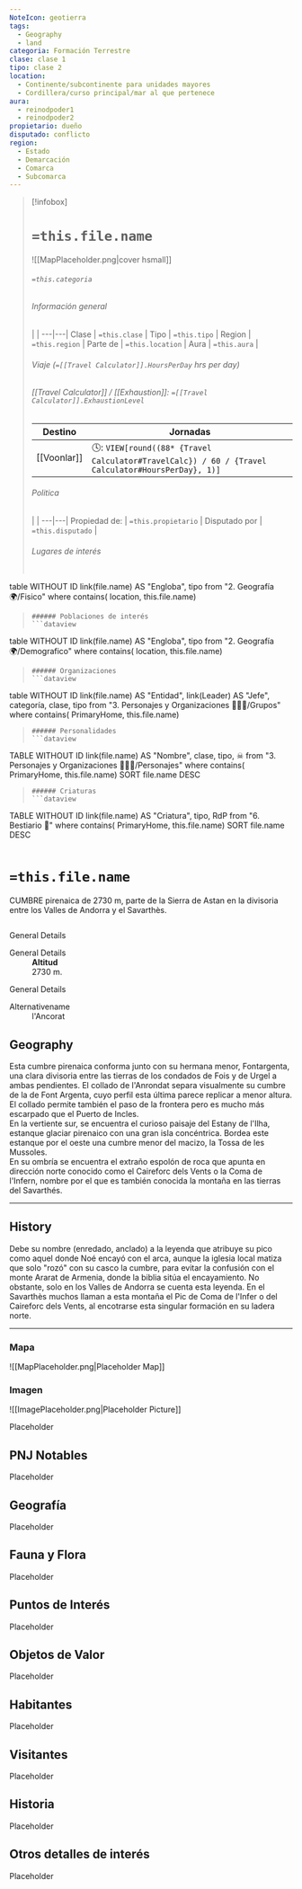 ```yaml
---
NoteIcon: geotierra
tags:
  - Geography 
  - land 
categoria: Formación Terrestre
clase: clase 1
tipo: clase 2
location: 
  - Continente/subcontinente para unidades mayores
  - Cordillera/curso principal/mar al que pertenece 
aura:
  - reinodpoder1
  - reinodpoder2
propietario: dueño
disputado: conflicto
region:
  - Estado 
  - Demarcación
  - Comarca
  - Subcomarca
---
```


> [!infobox]
> # `=this.file.name`
> ![[MapPlaceholder.png|cover hsmall]]
> ###### `=this.categoria` 
> ###### Información general
>  |   |
> ---|---|
> Clase | `=this.clase` |
> Tipo | `=this.tipo` |
> Region | `=this.region` |
> Parte de | `=this.location` |
> Aura | `=this.aura`  |
> ###### Viaje (`=[[Travel Calculator]].HoursPerDay` hrs per day)
> ###### [[Travel Calculator]]  / [[Exhaustion]]:  `=[[Travel Calculator]].ExhaustionLevel`
> Destino |  Jornadas  |
> ---|---|
> [[Voonlar]] | 🕓: `VIEW[round((88* {Travel Calculator#TravelCalc}) / 60 / {Travel Calculator#HoursPerDay}, 1)]`      |
> ###### Politica
>  |   |
> ---|---|
> Propiedad de: | `=this.propietario` |
> Disputado por | `=this.disputado` |
>###### Lugares de interés
> ```dataview
table WITHOUT ID link(file.name) AS "Engloba",  tipo
from "2. Geografía 🌍/Fisico"
where contains( location, this.file.name)
>```
>###### Poblaciones de interés
> ```dataview
table WITHOUT ID link(file.name) AS "Engloba",  tipo
from "2. Geografía 🌍/Demografico"
where contains( location, this.file.name)
>```
>###### Organizaciones
> ```dataview
table WITHOUT ID link(file.name) AS "Entidad", link(Leader) AS "Jefe", categoría, clase, tipo
from "3. Personajes y Organizaciones 🧑‍🤝‍🧑/Grupos"
where contains( PrimaryHome, this.file.name)
>```
>###### Personalidades 
>```dataview
TABLE WITHOUT ID link(file.name) AS "Nombre", clase, tipo, ☠
from "3. Personajes y Organizaciones 🧑‍🤝‍🧑/Personajes"
where contains( PrimaryHome, this.file.name)
SORT file.name DESC
>```
>###### Criaturas
> ```dataview
TABLE WITHOUT ID link(file.name) AS "Criatura", tipo, RdP
from "6. Bestiario 🐉"
where contains( PrimaryHome, this.file.name)
SORT file.name DESC
>```


# `=this.file.name`
 <section class="wa-section main-content"><p><span class="dropcap">C</span>UMBRE pirenaica de 2730 m, parte de la <span data-article-privacy="private" data-article-id="a22a76f2-5b76-483c-bde4-4fa9be611bd1" data-template-type="location" class="private-article article-unlinked entity-link wa-link">Sierra de Astan</span> en la divisoria entre los <span class="article-link article-explorer-link entity-link wa-link" data-article-privacy="public" data-article-id="18ce02b0-3c11-413e-ad34-b81b376c753d" data-template-type="location" data-article="18ce02b0-3c11-413e-ad34-b81b376c753d">Valles de Andorra</span> y el <span class="article-link article-explorer-link entity-link wa-link" data-article-privacy="public" data-article-id="10eee935-c213-4308-8af4-73b1d428b1ec" data-template-type="location" data-article="10eee935-c213-4308-8af4-73b1d428b1ec">Savarthès</span>.
</p><div id="e4ca2c3f59bbc1e4f130f4cd5467b35b" class="visibility-toggler image-thumb-container user-css-image-thumbnail position-relative padding-10 "><img src="https://worldanvil.com/uploads/images/f2ff13f675abeca2607271e0e52f8658.jpeg" alt title="l'anrondat 2.jpeg" /></div><p></p></section>  <section data-section-id="sidebarcontent" class="wa-section public"><dl><dt>General Details</dt><dd><div id="aff39cbea2ce66e56f9ebb4295f9ed69" class="visibility-toggler image-thumb-container user-css-image-thumbnail position-relative padding-10 "><img src="https://worldanvil.com/uploads/images/2ec213769f6848da5851463e8d93d88e.jpeg" alt title="pic de l'anrondat.jpeg" /></div></dd></dl></section><section data-section-id="sidepanelcontenttop" class="wa-section public"><dl><dt>General Details</dt><dd><b>Altitud</b>
<br />2730 m.</dd></dl></section><section data-section-id="sidepanelcontent" class="wa-section public"><dl><dt>General Details</dt><dd><div id="0d5560948394b3519992ab40edb5f1c0" class="visibility-toggler image-thumb-container user-css-image-thumbnail position-relative padding-10 "><img src="https://worldanvil.com/uploads/images/25a11d1a432b1a2ffcdfc7b4b1fc37a5.jpeg" alt title="anrondat y l'isle.jpeg" /></div>
<div id="23ce8aca15cd3e3be27ceb660664a66f" class="visibility-toggler image-thumb-container user-css-image-thumbnail position-relative padding-10 "><img src="https://worldanvil.com/uploads/images/561d65638e512a612cb185bc9249039f.jpeg" alt title="collado de anrondat.jpeg" /></div></dd></dl></section><section data-section-id="alternativename" class="wa-section public"><dl><dt>Alternativename</dt><dd>l'Ancorat</dd></dl></section><section data-section-id="geography" class="wa-section public"><h2>Geography</h2>
<p>Esta cumbre pirenaica conforma junto con su hermana menor, Fontargenta, una clara divisoria entre las tierras de los condados de Fois y de Urgel a ambas pendientes. El collado de l'Anrondat separa visualmente su cumbre de la de Font Argenta, cuyo perfil esta última parece replicar a menor altura. El collado permite también el paso de la frontera pero es mucho más escarpado que el <span class="article-link article-explorer-link entity-link wa-link" data-article-privacy="public" data-article-id="952fff6a-d594-4eb5-abd0-a8c97abe7000" data-template-type="location" data-article="952fff6a-d594-4eb5-abd0-a8c97abe7000">Puerto de Incles</span>.
<br />
En la vertiente sur, se encuentra el curioso paisaje del Estany de l'Ilha, estanque glaciar pirenaico con una gran isla concéntrica. Bordea este estanque por el oeste una cumbre menor del macizo, la Tossa de les Mussoles.
<br />
En su ombría se encuentra el extraño espolón de roca que apunta en dirección norte conocido como el <span data-article-privacy="private" data-article-id="bed5c40d-71fe-4e5b-a5b5-7b7f705c5432" data-template-type="location" class="private-article article-unlinked entity-link wa-link">Caireforc dels Vents</span> o la Coma de l'Infern, nombre por el que es también conocida la montaña en las tierras del Savarthés.</p><hr /></section><section data-section-id="history" class="wa-section public"><h2>History</h2>
<p>Debe su nombre (enredado, anclado) a la leyenda que atribuye su pico como aquel donde Noé encayó con el arca, aunque la iglesia local matiza que solo "rozó" con su casco la cumbre, para evitar la confusión con el monte Ararat de Armenia, donde la biblia sitúa el encayamiento. No obstante, solo en los <span class="article-link article-explorer-link entity-link wa-link" data-article-privacy="public" data-article-id="18ce02b0-3c11-413e-ad34-b81b376c753d" data-template-type="location" data-article="18ce02b0-3c11-413e-ad34-b81b376c753d">Valles de Andorra</span> se cuenta esta leyenda. En el Savarthès muchos llaman a esta montaña el Pic de Coma de l'Infer o del <span data-article-privacy="private" data-article-id="bed5c40d-71fe-4e5b-a5b5-7b7f705c5432" data-template-type="location" class="private-article article-unlinked entity-link wa-link">Caireforc dels Vents</span>, al encotrarse esta singular formación en su ladera norte.</p><hr /></section>   

### Mapa
![[MapPlaceholder.png|Placeholder Map]]

### Imagen
![[ImagePlaceholder.png|Placeholder Picture]]

Placeholder

## PNJ Notables
Placeholder

## Geografía
Placeholder

## Fauna y Flora
Placeholder

## Puntos de Interés
Placeholder

## Objetos de Valor
Placeholder

## Habitantes
Placeholder

## Visitantes
Placeholder

## Historia
Placeholder

## Otros detalles de interés
Placeholder

